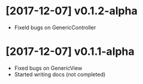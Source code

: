 # [2017-12-07] v0.1.2-alpha
 - Fixeld bugs on GenericController

# [2017-12-07] v0.1.1-alpha
 - Fixed bugs on GenericView
 - Started writing docs (not completed)